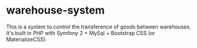 # warehouse-system
This is a system to control the transference of goods between warehouses. It's built in PHP with Symfony 2 + MySql + Bootstrap CSS (or MaterializeCSS).
